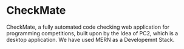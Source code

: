 # CheckMate
CheckMate, a fully automated code checking web application for programming competitions, built upon by the Idea of PC2, which is a desktop application.
We have used MERN as a Developemnt Stack.
